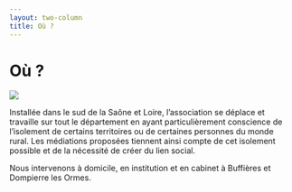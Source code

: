```yaml
---
layout: two-column
title: Où ?
---
```


# Où ?

<img src="http://res.cloudinary.com/dnxcesebo/image/upload/c_scale,h_250,r_10/v1527696445/chemin_ardillers_yplkkf.jpg" class="img"/>

Installée dans le sud de la Saône et Loire, l’association se déplace et travaille sur tout le département en ayant particulièrement conscience de l’isolement de certains territoires ou de certaines personnes du monde rural. Les médiations proposées tiennent ainsi compte de cet isolement possible et de la nécessité de créer du lien social.

Nous intervenons à domicile, en institution et en cabinet à Buffières et Dompierre les Ormes.
